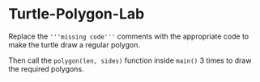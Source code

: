 # Turtle-Polygon-Lab
Replace the  `'''missing code'''` comments with the appropriate code to make the turtle draw a regular polygon.

Then call the `polygon(len, sides)` function inside `main()` 3 times to draw the required polygons.
